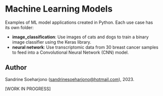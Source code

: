 # Machine Learning Models
Examples of ML model applications created in Python. Each use case has its own folder:
- **image_classification**: Use images of cats and dogs to train a binary image classifier using the Keras library.
- **neural network**: Use transcriptomic data from 30 breast cancer samples to feed into a Convolutional Neural Network (CNN) model.

## Author
Sandrine Soeharjono (sandrinesoeharjono@hotmail.com), 2023.

[WORK IN PROGRESS]


